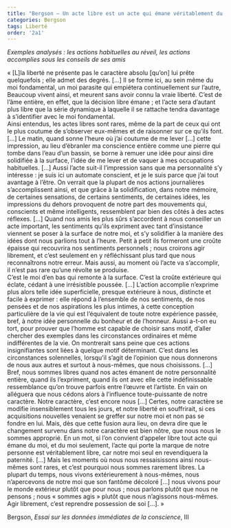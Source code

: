 ```yaml
---
title: "Bergson – Un acte libre est un acte qui émane véritablement du moi"
categories: Bergson
tags: Liberté
order: '2a1'
---
```


_Exemples analysés : les actions habituelles au réveil, les actions accomplies sous les conseils de ses amis_

« [L]la liberté ne présente pas le caractère absolu [qu’on] lui prête quelquefois ; elle admet des degrés. […] Il se forme ici, au sein même du moi fondamental, un moi parasite qui empiétera continuellement sur l’autre, Beaucoup vivent ainsi, et meurent sans avoir connu la vraie liberté. C’est de l’âme entière, en effet, que la décision libre émane ; et l’acte sera d’autant plus libre que la série dynamique à laquelle il se rattache tendra davantage à s’identifier avec le moi fondamental.  
Ainsi entendus, les actes libres sont rares, même de la part de ceux qui ont le plus coutume de s’observer eux-mêmes et de raisonner sur ce qu’ils font. […] Le matin, quand sonne l’heure où j’ai coutume de me lever […] cette impression, au lieu d’ébranler ma conscience entière comme une pierre qui tombe dans l’eau d’un bassin, se borne à remuer une idée pour ainsi dire solidifiée à la surface, l’idée de me lever et de vaquer à mes occupations habituelles. […] Aussi l’acte suit-il l’impression sans que ma personnalité s’y intéresse : je suis ici un automate conscient, et je le suis parce que j’ai tout avantage à l’être. On verrait que la plupart de nos actions journalières s’accomplissent ainsi, et que grâce à la solidification, dans notre mémoire, de certaines sensations, de certains sentiments, de certaines idées, les impressions du dehors provoquent de notre part des mouvements qui, conscients et même intelligents, ressemblent par bien des côtés à des actes réflexes. […] Quand nos amis les plus sûrs s’accordent à nous conseiller un acte important, les sentiments qu’ils expriment avec tant d’insistance viennent se poser à la surface de notre moi, et s’y solidifier à la manière des idées dont nous parlions tout à l’heure. Petit à petit ils formeront une croûte épaisse qui recouvrira nos sentiments personnels ; nous croirons agir librement, et c’est seulement en y réfléchissant plus tard que nous reconnaîtrons notre erreur. Mais aussi, au moment où l’acte va s’accomplir, il n’est pas rare qu’une révolte se produise.  
C’est le moi d’en bas qui remonte à la surface. C’est la croûte extérieure qui éclate, cédant à une irrésistible poussée. […] L’action accomplie n’exprime plus alors telle idée superficielle, presque extérieure à nous, distincte et facile à exprimer : elle répond à l’ensemble de nos sentiments, de nos pensées et de nos aspirations les plus intimes, à cette conception particulière de la vie qui est l’équivalent de toute notre expérience passée, bref, à notre idée personnelle du bonheur et de l’honneur. Aussi a-t-on eu tort, pour prouver que l’homme est capable de choisir sans motif, d’aller chercher des exemples dans les circonstances ordinaires et même indifférentes de la vie. On montrerait sans peine que ces actions insignifiantes sont liées à quelque motif déterminant. C’est dans les circonstances solennelles, lorsqu’il s’agit de l’opinion que nous donnerons de nous aux autres et surtout à nous-mêmes, que  nous choisissons. […]  
Bref, nous sommes libres quand nos actes émanent de notre personnalité entière, quand ils l’expriment, quand ils ont avec elle cette indéfinissable ressemblance qu’on trouve parfois entre l’œuvre et l’artiste. En vain on alléguera que nous cédons alors à l’influence toute-puissante de notre caractère. Notre caractère, c’est encore nous […] Certes, notre caractère se modifie insensiblement tous les jours, et notre liberté en souffrirait, si ces acquisitions nouvelles venaient se greffer sur notre moi et non pas se fondre en lui. Mais, dès que cette fusion aura lieu, on devra dire que le changement survenu dans notre caractère est bien nôtre, que nous nous le sommes approprié. En un mot, si l’on convient d’appeler libre tout acte qui émane du moi, et du moi seulement, l’acte qui porte la marque de notre personne est véritablement libre, car notre moi seul en revendiquera la paternité. […] Mais les moments où nous nous ressaisissons ainsi nous-mêmes sont rares, et c’est pourquoi nous sommes rarement libres. La plupart du temps, nous vivons extérieurement à nous-mêmes, nous n’apercevons de notre moi que son fantôme décoloré […] nous vivons pour le monde extérieur plutôt que pour nous ; nous parlons plutôt que nous ne pensons ; nous « sommes agis » plutôt que nous n’agissons nous-mêmes. Agir librement, c’est reprendre possession de soi […]. »

Bergson, _Essai sur les données immédiates de la conscience_, III
